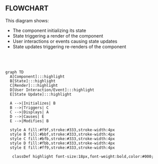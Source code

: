 ## FLOWCHART
This diagram shows:

- The component initializing its state
- State triggering a render of the component
- User interactions or events causing state updates
- State updates triggering re-renders of the component
<br><br><br><br>

```mermaid
graph TD
  A[Component]:::highlight
  B[State]:::highlight
  C[Render]:::highlight
  D[User Interaction/Event]:::highlight
  E[State Update]:::highlight
  
  A -->|Initializes| B
  B -->|Triggers| C
  C -->|Displays| A
  D -->|Causes| E
  E -->|Modifies| B
  
  style A fill:#f9f,stroke:#333,stroke-width:4px
  style B fill:#bbf,stroke:#333,stroke-width:4px
  style C fill:#bfb,stroke:#333,stroke-width:4px
  style D fill:#fbb,stroke:#333,stroke-width:4px
  style E fill:#ff9,stroke:#333,stroke-width:4px

   classDef highlight font-size:18px,font-weight:bold,color:#000;

  ```